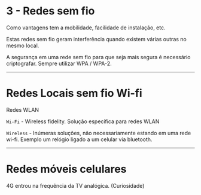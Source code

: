 # 3 - Redes sem fio

Como vantagens tem a mobilidade, facilidade de instalação, etc.

Estas redes sem fio geram interferência quando existem várias outras no mesmo local. 

A segurança em uma rede sem fio para que seja mais segura é necessário criptografar. Sempre utilizar WPA / WPA-2.

___

# Redes Locais sem fio Wi-fi

Redes WLAN

`Wi-Fi` - Wireless fidelity. Solução específica para redes WLAN

`Wireless` - Inúmeras soluções, não necessariamente estando em uma rede wi-fi. Exemplo um relógio ligado a um celular via  bluetooth.

___

# Redes móveis celulares

4G entrou na frequência da TV analógica. (Curiosidade)